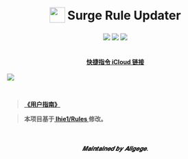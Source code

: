 <h1 align="center">
<sub>
<img  src="https://raw.githubusercontent.com/linzx91/Shortcuts/master/Images/Shortcuts_logo.png"
      height="36"
      width="36">
</sub>
Surge Rule Updater
</h1>
<div align="center">
  <img src="https://img.shields.io/badge/branch-master-brightgreen.svg">
  <img src="https://img.shields.io/badge/License-MIT-blue.svg">
  <img src="https://jaywcjlove.github.io/sb/lang/chinese.svg">
</div>
</sup>
<br>
<h4 align="center">
</sub>

[快捷指令 iCloud 链接](https://www.icloud.com/shortcuts/fa4fdcb71f84480c90c83c35b8fe2e67)

</h4>

![](https://raw.githubusercontent.com/linzx91/Shortcuts/master/Images/Rule_Updater_01.png)

</sup>
<br>
</p>

> [**《用户指南》**](https://github.com/linzx91/Shortcuts/blob/master/Surge_Rule_Updater/UsersGuide.md)

> **本项目基于[ lhie1/Rules ](https://github.com/lhie1/Rules)修改。**

<br>

<h5 align="center">
𝑴𝒂𝒊𝒏𝒕𝒂𝒊𝒏𝒆𝒅 𝒃𝒚 𝑨𝒍𝒊𝒈𝒆𝒈𝒆.
</h5>
</p>